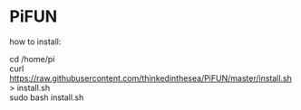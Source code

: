 # PiFUN

how to install:

cd /home/pi\
curl https://raw.githubusercontent.com/thinkedinthesea/PiFUN/master/install.sh > install.sh\
sudo bash install.sh
